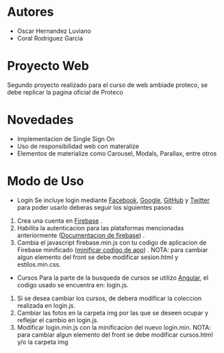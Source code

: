 # Autores
* Oscar Hernandez Luviano
* Coral Rodriguez Garcia

# Proyecto Web
Segundo proyecto realizado para el curso de web ambiade proteco, se debe replicar la pagina oficial de Proteco 
# Novedades
* Implementacion de Single Sign On
* Uso de responsibilidad web con materalize
* Elementos de materialize como Carousel, Modals, Parallax, entre otros
# Modo de Uso
* Login 
Se incluye login mediante [Facebook](https://www.facebook.com/), [Google](https://www.google.com/), [GitHub](https://www.github.com/) y [Twitter](https://www.twitter.com/) para poder usarlo deberas seguir los siguientes pasos:
1. Crea una cuenta en [Firebase](https://firebase.google.com/) .
2. Habilita la autenticacion para las plataformas mencionadas anteriormente ([Documentacion de firebase](https://firebase.google.com/docs/auth/?hl=es-419utm_source=google&utm_medium=cpc&utm_campaign=1001467%20%7C%20Firebase*%20Brand%20Features%20%7C%20Global%20%7C%20es%20%7C%20Desk%2BTab%2BMobile%20%7C%20Text%20%7C%20BKWS%20%5B2017%5D&utm_term=%7Bkeyword%7D&gclid=Cj0KEQjwi7vIBRDpo9W8y7Ct6ZcBEiQA1CwV2CsHIzkGXe4yAYd2ebztiQkCAavF_MnFDIqXBpc277UaAh0U8P8HAQ)) .
3. Cambia el javascript firebase.min.js con tu codigo de aplicacion de Firebase minificado ([minificar codigo de app](https://jscompress.com/)) .
NOTA: para cambiar algun elemento del front se debe modificar sesion.html y estilos.min.css.
* Cursos 
Para la parte de la busqueda de cursos se utilizo [Angular](https://angularjs.org/), el codigo usado se encuentra en: login.js.
1. Si se desea cambiar los cursos, de debera modificar la coleccion realizada en login.js.
2. Cambiar las fotos en la carpeta img por las que se deseen ocupar y reflejar el cambio en login.js.
3. Modificar login.min.js con la minificacion del nuevo login.min.
NOTA: para cambiar algun elemento del front se debe modificar cursos.html y/o la carpeta img





